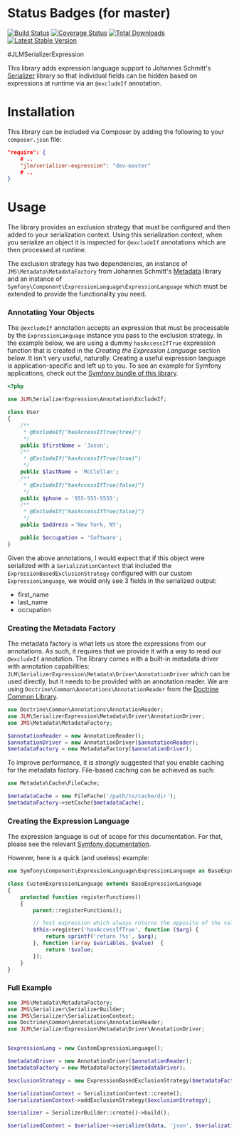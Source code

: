 # Status Badges (for master)

[![Build Status](https://travis-ci.org/jmcclell/JLMSerializerExpression.png?branch=master)](https://travis-ci.org/jmcclell/JLMSerializerExpression)
[![Coverage Status](https://coveralls.io/repos/jmcclell/JLMSerializerExpression/badge.png?branch=master)](https://coveralls.io/r/jmcclell/JLMSerializerExpression?branch=master)
[![Total Downloads](https://poser.pugx.org/jlm/aws-bundle/downloads.png)](https://packagist.org/packages/jlm/serializer-expression)
[![Latest Stable Version](https://poser.pugx.org/jlm/aws-bundle/v/stable.png)](https://packagist.org/packages/jlm/serializer-expression)

#JLMSerializerExpression

This library adds expression language support to Johannes Schmitt's [Serializer](https://github.com/schmittjoh/Serializer) library so that individual fields can be hidden based on expressions at runtime via an `@excludeIf` annotation.

# Installation

This library can be included via Composer by adding the following to your ```composer.json``` file:

```json
"require": {
    # ..
    "jlm/serializer-expression": "dev-master"
    # ..
}
```

# Usage

The library provides an exclusion strategy that must be configured and then added to your serialization context. Using this serialization context, when you serialize an object it is inspected for `@excludeIf` annotations which are then processed at runtime.

The exclusion strategy has two dependencies, an instance of `JMS\Metadata\MetadataFactory` from Johannes Schmitt's [Metadata](http://github.com/schmittjoh/Metadata) library and an instance of `Symfony\Component\ExpressionLanguage\ExpressionLanguage` which must be extended to provide the functionality you need.

### Annotating Your Objects

The `@excludeIf` annotation accepts an expression that must be processable by the `ExpressionLanguage` instance you pass to the exclusion strategy. In the example below, we are using a dummy `hasAccessIfTrue` expression function that is created in the *Creating the Expression Language* section below. It isn't very useful, naturally. Creating a useful expression language is application-specific and left up to you. To see an example for Symfony applications, check out the [Symfony bundle of this library](http://github.com/jmcclell/JLMSerializerExpressionBundle).

```php
<?php

use JLM\SerializerExpression\Annotation\ExcludeIf;

class User
{
    /**
     * @ExcludeIf("hasAccessIfTrue(true)")
     */
    public $firstName = 'Jason';
    /**
     * @ExcludeIf("hasAccessIfTrue(true)")
     */
    public $lastName = 'McClellan';
    /**
     * @ExcludeIf("hasAccessIfTrue(false)")
     */
    public $phone = '555-555-5555';
    /**
     * @ExcludeIf("hasAccessIfTrue(false)")
     */
    public $address ='New York, NY';

    public $occupation = 'Software';
}
```

Given the above annotations, I would expect that if this object were serialized with a `SerializationContext` that included the `ExpressionBasedExclusionStrategy` configured with our custom `ExpressionLanguage`, we would only see 3 fields in the serialized output:
- first_name
- last_name
- occupation

### Creating the Metadata Factory

The metadata factory is what lets us store the expressions from our annotations. As such, it requires that we provide it with a way to read our `@excludeIf` annotation. The library comes with a built-in metadata driver with annotation capabilities: `JLM\SerializerExpression\Metadata\Driver\AnnotationDriver` which can be used directly, but it needs to be provided with an annotation reader. We are using `Doctrine\Common\Annotations\AnnotationReader` from the [Doctrine Common Library](http://www.doctrine-project.org/projects/common.html).

```php
use Doctrine\Common\Annotations\AnnotationReader;
use JLM\SerializerExpression\Metadata\Driver\AnnotationDriver;
use JMS\Metadata\MetadataFactory;

$annotationReader = new AnnotationReader();
$annotationDriver = new AnnotationDriver($annotationReader);
$metadataFactory = new MetadataFactory($annotationDriver);
```

To improve performance, it is *strongly* suggested that you enable caching for the metadata factory. File-based caching can be achieved as such:

```php
use Metadata\Cache\FileCache;

$metadataCache = new FileFache('/path/to/cache/dir');
$metadataFactory->setCache($metadataCache);
```

### Creating the Expression Language

The expression language is out of scope for this documentation. For that, please see the relevant [Symfony documentation](http://symfony.com/doc/current/components/expression_language/index.html).

However, here is a quick (and useless) example:

```php
use Symfony\Component\ExpressionLanguage\ExpressionLanguage as BaseExpressionLanguage;

class CustomExpressionLanguage extends BaseExpressionLanguage
{
    protected function registerFunctions()
    {
        parent::registerFunctions();

        // Test expression which always returns the opposite of the value we pass to it
        $this->register('hasAccessIfTrue', function ($arg) {
            return sprintf('return !%s', $arg);
        }, function (array $variables, $value)  {
            return !$value;
        });
    }
}
```

### Full Example

```php
use JMS\Metadata\MetadataFactory;
use JMS\Serializer\SerializerBuilder;
use JMS\Serializer\SerializationContext;
use Doctrine\Common\Annotations\AnnotationReader;
use JLM\SerializerExpression\Metadata\Driver\AnnotationDriver;


$expressionLang = new CustomExpressionLanguage();

$metadataDriver = new AnnotationDriver($annotationReader);
$metadataFactory = new MetadataFactory($metadataDriver);

$exclusionStrategy = new ExpressionBasedExclusionStrategy($metadataFactory, $expressionLang);

$serializationContext = SerializationContext::create();
$serializationContext->addExclusionStrategy($exclusionStrategy);

$serializer = SerializerBuilder::create()->build();

$serializedContent = $serializer->serialize($data, 'json', $serializationContext);
```

